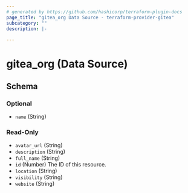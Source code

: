 ```yaml
---
# generated by https://github.com/hashicorp/terraform-plugin-docs
page_title: "gitea_org Data Source - terraform-provider-gitea"
subcategory: ""
description: |-
  
---
```


# gitea_org (Data Source)





<!-- schema generated by tfplugindocs -->
## Schema

### Optional

- `name` (String)

### Read-Only

- `avatar_url` (String)
- `description` (String)
- `full_name` (String)
- `id` (Number) The ID of this resource.
- `location` (String)
- `visibility` (String)
- `website` (String)
